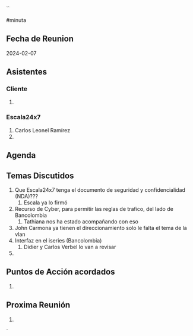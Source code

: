 ``

#minuta
## Fecha de Reunion
2024-02-07

## Asistentes

### Cliente
1. 
### Escala24x7
1. Carlos Leonel Ramírez
2. 

## Agenda

## Temas Discutidos
1. Que Escala24x7 tenga el documento de seguridad y confidencialidad (NDA)???
	1. Escala ya lo firmó
2. Recurso de Cyber, para permitir las reglas de trafico, del lado de Bancolombia
	1. Tathiana nos ha estado acompañando con eso
3. John Carmona ya tienen el direccionamiento solo le falta el tema de la vlan
4. Interfaz en el iseries (Bancolombia)
	1. Didier y Carlos Verbel lo van a revisar
5. 

## Puntos de Acción acordados
1. 

## Proxima Reunión
1.  

`